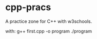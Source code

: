 # cpp-pracs

A practice zone for C++ with w3schools.


with:
    g++ first.cpp -o program
    ./program 